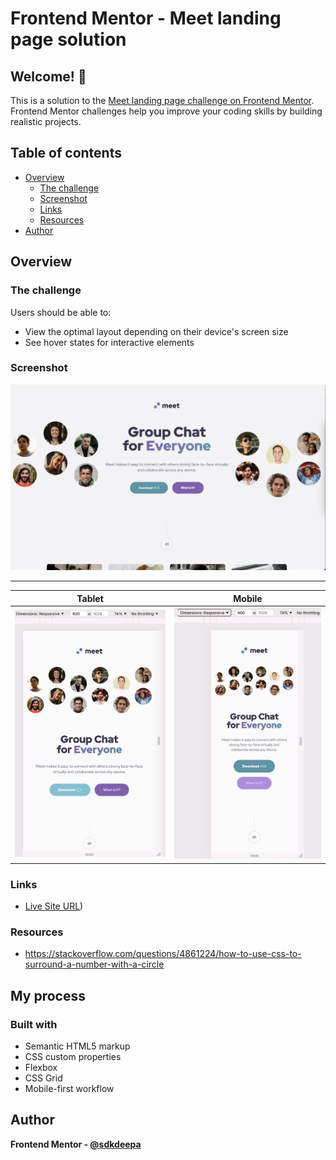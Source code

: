 # Frontend Mentor - Meet landing page solution

## Welcome! 👋

This is a solution to the [Meet landing page challenge on Frontend Mentor](https://www.frontendmentor.io/challenges/meet-landing-page-rbTDS6OUR). Frontend Mentor challenges help you improve your coding skills by building realistic projects. 

## Table of contents

- [Overview](#overview)
  - [The challenge](#the-challenge)
  - [Screenshot](#screenshot)
  - [Links](#links)
  - [Resources](#resources)
- [Author](#author)


## Overview

### The challenge

Users should be able to:

- View the optimal layout depending on their device's screen size
- See hover states for interactive elements

### Screenshot

![Desktop](screenshots/desktop.png)

<hr>

Tablet            |  Mobile
:-------------------------:|:-------------------------:
![Tablet](screenshots/tablet.png)  |  ![Mobile](screenshots/mobile.png)

### Links

- [Live Site URL](https://sdkdeepa.github.io/meet-landing-page/))

### Resources
- https://stackoverflow.com/questions/4861224/how-to-use-css-to-surround-a-number-with-a-circle

## My process

### Built with
- Semantic HTML5 markup
- CSS custom properties
- Flexbox
- CSS Grid
- Mobile-first workflow


## Author
**Frontend Mentor - [@sdkdeepa](https://www.frontendmentor.io/profile/sdkdeepa)**


